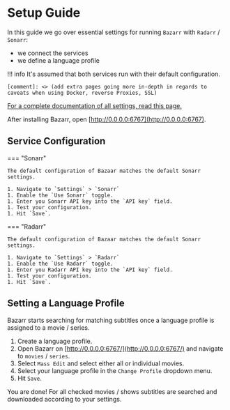 # Setup Guide

In this guide we go over essential settings for running `Bazarr` with `Radarr` / `Sonarr`:

- we connect the services
- we define a language profile

!!! info
    It's assumed that both services run with their default configuration.

    [comment]: <> (add extra pages going more in-depth in regards to caveats when using Docker, reverse Proxies, SSL)

[For a complete documentation of all settings, read this page.](link-to-docs)

After installing Bazarr, open [http://0.0.0.0:6767](http://0.0.0.0:6767).

## Service Configuration

=== "Sonarr"

    The default configuration of Bazaar matches the default Sonarr settings.

    1. Navigate to `Settings` > `Sonarr`
    1. Enable the `Use Sonarr` toggle.
    1. Enter you Sonarr API key into the `API key` field.
    1. Test your configuration.
    1. Hit `Save`.

=== "Radarr"

    The default configuration of Bazaar matches the default Sonarr settings.

    1. Navigate to `Settings` > `Radarr`
    1. Enable the `Use Radarr` toggle.
    1. Enter you Radarr API key into the `API key` field.
    1. Test your configuration.
    1. Hit `Save`.

## Setting a Language Profile

Bazarr starts searching for matching subtitles once a language profile is assigned to a movie / series.

[comment]: <> (Reference "Default" option for a language profile, needs updated settings page.)

1. Create a language profile.
1. Open Bazarr on [http://0.0.0.0:6767/](http://0.0.0.0:6767/) and navigate to `movies` / `series`.
1. Select `Mass Edit` and select either all or individual movies.
1. Select your language profile in the `Change Profile` dropdown menu.
1. Hit `Save`.

You are done! For all checked movies / shows subtitles are searched and downloaded according to your settings.
